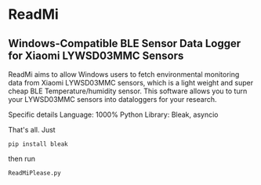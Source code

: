 # ReadMi
## Windows-Compatible BLE Sensor Data Logger for Xiaomi LYWSD03MMC Sensors

ReadMi aims to allow Windows users to fetch environmental monitoring data from Xiaomi LYWSD03MMC sensors, which is a light weight and super cheap BLE Temperature/humidity sensor. This software allows you to turn your LYWSD03MMC sensors into dataloggers for your research.

Specific details
Language: 1000% Python
Library: Bleak, asyncio

That's all. Just

```
pip install bleak
```

then run
```
ReadMiPlease.py
```
